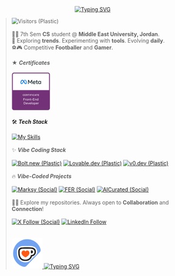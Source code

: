 <div align="center">

[![Typing SVG](https://readme-typing-svg.demolab.com?font=Roboto&size=30&duration=2500&color=9198A1FF&center=true&vCenter=true&lines=Front-End+Developer;Vibe+Coder;Knowledge+Hunter;Lifelong+Learner )](https://git.io/typing-svg )

</div>

>![Visitors (Plastic)](https://komarev.com/ghpvc/?username=mohadev01&label=Visitors&color=000000&style=plastic )\
><br/>👨‍🎓 7th Sem **CS** student @ **Middle East University, Jordan**.\
>🧠 Exploring **trends**. Experimenting with **tools**. Evolving **daily**.\
>⚽🎮 Competitive **Footballer** and **Gamer**.\
><br/>★ ***Certificates***
><br/><br/><a href="https://www.credly.com/badges/db31fe9a-140b-4226-b4ba-afa291ab77ca/public_url"><img style="width:100px; height:auto;" src="https://raw.githubusercontent.com/mohadev01-resources/Icons/refs/heads/main/Badges/meta-front-end-developer-certificate.png" alt="Meta Front-End Developer Professional Certificate Credly Badge"><a/>\
><br/>🛠️ ***Tech Stack***
><br/><br/>[![My Skills](https://skillicons.dev/icons?i=html,css,js,react,bootstrap,git,github,vercel,netlify,vscode )](https://skillicons.dev )\
><br/>✨ ***Vibe Coding Stack***
><br/><br/>[![Bolt.new (Plastic)](https://custom-icon-badges.demolab.com/badge/Bolt.new-000000?style=plastic&logo=bolt01 )](https://bolt.new )
>[![Lovable.dev (Plastic)](https://custom-icon-badges.demolab.com/badge/Lovable.dev-FFFFFF?style=plastic&logo=lovable01 )](https://lovable.dev )
>[![v0.dev (Plastic)](https://custom-icon-badges.demolab.com/badge/v0.dev-FFFFFF?style=plastic&logo=v01 )](https://v0.dev )\
><br/>🔥 ***Vibe-Coded Projects***
><br/><br/>[![Marksy (Social)](https://custom-icon-badges.demolab.com/badge/Marksy-1A56DB?style=social&logo=marksy&logoColor=white )](https://marksy.netlify.app )
>[![FER (Social)](https://custom-icon-badges.demolab.com/badge/FER-1A56DB?style=social&logo=fer1&logoColor=white )](https://fer.lovable.app )
>[![AICurated (Social)](https://custom-icon-badges.demolab.com/badge/AICurated-1A56DB?style=social&logo=aicurated&logoColor=white )](https://aicurated.vercel.app )\
><br/>🙋‍♂ Explore my repositories. Always open to **Collaboration** and **Connection**!\
><br/>[![X Follow (Social)](https://custom-icon-badges.demolab.com/badge/Follow-1D9BF0?style=social&logo=x-follow&logoColor=1D9BF0 )](https://x.com/moyrith )
[![LinkedIn Follow](https://custom-icon-badges.demolab.com/badge/Connect-0A66C2?style=social&logo=linkedin-follow )](https://www.linkedin.com/in/moyrith )\
><br/><br/><a href="https://ko-fi.com/Z8Z31COJGC">
    <img style="width: 80px; height: auto;" src="https://raw.githubusercontent.com/mohadev01-resources/Icons/refs/heads/main/Ko-fi-Gifs/Sticker%20logo.gif" alt="Ko-fi">
</a>[![Typing SVG](https://readme-typing-svg.demolab.com?font=Roboto&duration=2500&pause=200&color=9198A1&center=false&vCenter=false&width=170&height=35&lines=Support;Buy+me+a+Coffee )](https://git.io/typing-svg )
